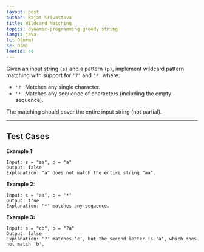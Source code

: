 ```yaml
---
layout: post
author: Rajat Srivastava
title: Wildcard Matching
topics: dynamic-programming greedy string
langs: java
tc: O(n+m)
sc: O(m)
leetid: 44
---
```


Given an input string `(s)` and a pattern `(p)`, implement wildcard pattern matching with support for `'?'` and `'*'` where:

- `'?'` Matches any single character.
- `'*'` Matches any sequence of characters (including the empty sequence).

The matching should cover the entire input string (not partial).

---

## Test Cases

**Example 1:** 
```
Input: s = "aa", p = "a"
Output: false
Explanation: "a" does not match the entire string "aa".
```

**Example 2:** 
```
Input: s = "aa", p = "*"
Output: true
Explanation: '*' matches any sequence.
```

**Example 3:**
```
Input: s = "cb", p = "?a"
Output: false
Explanation: '?' matches 'c', but the second letter is 'a', which does not match 'b'.
```